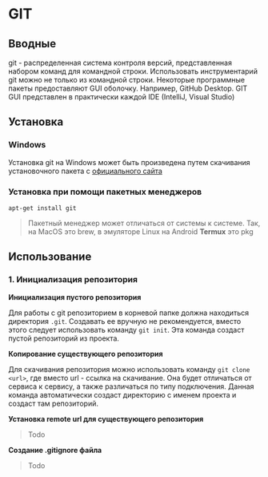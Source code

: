 # GIT 
## Вводные

git - распределенная система контроля версий, представленная набором команд для командной строки.
Использовать инструментарий git можно не только из командной строки. Некоторые программные пакеты предоставляют GUI оболочку. Например, GitHub Desktop. GIT GUI представлен в практически каждой IDE (IntelliJ, Visual Studio)

## Установка
### Windows

Установка git на Windows может быть произведена путем скачивания установочного пакета с [официального сайта]()

### Установка при помощи пакетных менеджеров

`apt-get install git`
> Пакетный менеджер может отличаться от системы к системе. Так, на MacOS это brew, в эмуляторе Linux на Android **Termux** это pkg

## Использование

### 1. Инициализация репозитория

**Инициализация пустого репозитория**

Для работы с git репозиторием в корневой папке должна находиться директория `.git`. Создавать ее вручную не рекомендуется, вместо этого следует использовать команду `git init`. Эта команда создаст пустой репозиторий из проекта. 

**Копирование существующего репозитория**

Для скачивания репозитория можно использовать команду `git clone <url>`, где вместо url - ссылка на скачивание. Она будет отличаться от сервиса к сервису, а также различаться по типу подключения. Данная команда автоматически создаст директорию с именем проекта и создаст там репозиторий. 

**Установка remote url для существующего репозитория**

> Todo

**Создание .gitignore файла**

> Todo